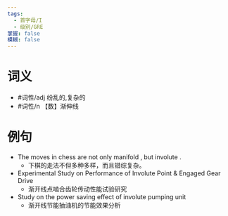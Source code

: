 ```yaml
---
tags:
  - 首字母/I
  - 级别/GRE
掌握: false
模糊: false
---
```

# 词义
- #词性/adj  纷乱的,复杂的
- #词性/n  【数】渐伸线
# 例句
- The moves in chess are not only manifold , but involute .
	- 下棋的走法不但多种多样，而且错综复杂。
- Experimental Study on Performance of Involute Point & Engaged Gear Drive
	- 渐开线点啮合齿轮传动性能试验研究
- Study on the power saving effect of involute pumping unit
	- 渐开线节能抽油机的节能效果分析
